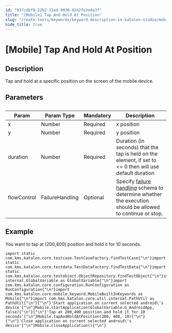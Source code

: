 ```yaml
---
id: "937cdbf0-22b2-11ed-9930-0242fe3e4a3f"
title: "[Mobile] Tap And Hold At Position"
slug: "create-tests/keywords/keyword-description-in-katalon-studio/mobile-keywords/mobile-tap-and-hold-at-position"
hide_title: true
---
```


# <a id="id_0" class="anchor_top_offset"/><a id="ariaid-title1" class="anchor_top_offset"/>[Mobile] Tap And Hold At Position


## <a id="id_0__id_1" class="anchor_top_offset"/>Description

              
<p xmlns="http://www.w3.org/1999/xhtml" className="p">Tap and hold at a specific position on the screen of the mobile   device.</p> 
      

## <a id="id_0__id_2" class="anchor_top_offset"/>Parameters

              
<table xmlns="http://www.w3.org/1999/xhtml" className="table anchor_top_offset" id="id_0__665c8f7c-fc8b-4be1-90eb-4dbc461f87a5"><caption /><thead className="thead"><tr className><th className="entry anchor_top_offset" id="id_0__665c8f7c-fc8b-4be1-90eb-4dbc461f87a5__entry__1">Param</th><th className="entry anchor_top_offset" id="id_0__665c8f7c-fc8b-4be1-90eb-4dbc461f87a5__entry__2">Param Type</th><th className="entry anchor_top_offset" id="id_0__665c8f7c-fc8b-4be1-90eb-4dbc461f87a5__entry__3">Mandatory</th><th className="entry anchor_top_offset" id="id_0__665c8f7c-fc8b-4be1-90eb-4dbc461f87a5__entry__4">Description</th></tr></thead><tbody className="tbody"><tr className><td className="entry" headers="id_0__665c8f7c-fc8b-4be1-90eb-4dbc461f87a5__entry__1 id_0__665c8f7c-fc8b-4be1-90eb-4dbc461f87a5__entry__2 id_0__665c8f7c-fc8b-4be1-90eb-4dbc461f87a5__entry__3 id_0__665c8f7c-fc8b-4be1-90eb-4dbc461f87a5__entry__4 ">x</td><td className="entry" headers="id_0__665c8f7c-fc8b-4be1-90eb-4dbc461f87a5__entry__1 id_0__665c8f7c-fc8b-4be1-90eb-4dbc461f87a5__entry__2 id_0__665c8f7c-fc8b-4be1-90eb-4dbc461f87a5__entry__3 id_0__665c8f7c-fc8b-4be1-90eb-4dbc461f87a5__entry__4 ">Number</td><td className="entry" headers="id_0__665c8f7c-fc8b-4be1-90eb-4dbc461f87a5__entry__1 id_0__665c8f7c-fc8b-4be1-90eb-4dbc461f87a5__entry__2 id_0__665c8f7c-fc8b-4be1-90eb-4dbc461f87a5__entry__3 id_0__665c8f7c-fc8b-4be1-90eb-4dbc461f87a5__entry__4 ">Required</td><td className="entry" headers="id_0__665c8f7c-fc8b-4be1-90eb-4dbc461f87a5__entry__1 id_0__665c8f7c-fc8b-4be1-90eb-4dbc461f87a5__entry__2 id_0__665c8f7c-fc8b-4be1-90eb-4dbc461f87a5__entry__3 id_0__665c8f7c-fc8b-4be1-90eb-4dbc461f87a5__entry__4 ">x position</td></tr><tr className><td className="entry" headers="id_0__665c8f7c-fc8b-4be1-90eb-4dbc461f87a5__entry__1 id_0__665c8f7c-fc8b-4be1-90eb-4dbc461f87a5__entry__2 id_0__665c8f7c-fc8b-4be1-90eb-4dbc461f87a5__entry__3 id_0__665c8f7c-fc8b-4be1-90eb-4dbc461f87a5__entry__4 ">y</td><td className="entry" headers="id_0__665c8f7c-fc8b-4be1-90eb-4dbc461f87a5__entry__1 id_0__665c8f7c-fc8b-4be1-90eb-4dbc461f87a5__entry__2 id_0__665c8f7c-fc8b-4be1-90eb-4dbc461f87a5__entry__3 id_0__665c8f7c-fc8b-4be1-90eb-4dbc461f87a5__entry__4 ">Number</td><td className="entry" headers="id_0__665c8f7c-fc8b-4be1-90eb-4dbc461f87a5__entry__1 id_0__665c8f7c-fc8b-4be1-90eb-4dbc461f87a5__entry__2 id_0__665c8f7c-fc8b-4be1-90eb-4dbc461f87a5__entry__3 id_0__665c8f7c-fc8b-4be1-90eb-4dbc461f87a5__entry__4 ">Required</td><td className="entry" headers="id_0__665c8f7c-fc8b-4be1-90eb-4dbc461f87a5__entry__1 id_0__665c8f7c-fc8b-4be1-90eb-4dbc461f87a5__entry__2 id_0__665c8f7c-fc8b-4be1-90eb-4dbc461f87a5__entry__3 id_0__665c8f7c-fc8b-4be1-90eb-4dbc461f87a5__entry__4 ">y position</td></tr><tr className><td className="entry" headers="id_0__665c8f7c-fc8b-4be1-90eb-4dbc461f87a5__entry__1 id_0__665c8f7c-fc8b-4be1-90eb-4dbc461f87a5__entry__2 id_0__665c8f7c-fc8b-4be1-90eb-4dbc461f87a5__entry__3 id_0__665c8f7c-fc8b-4be1-90eb-4dbc461f87a5__entry__4 ">duration</td><td className="entry" headers="id_0__665c8f7c-fc8b-4be1-90eb-4dbc461f87a5__entry__1 id_0__665c8f7c-fc8b-4be1-90eb-4dbc461f87a5__entry__2 id_0__665c8f7c-fc8b-4be1-90eb-4dbc461f87a5__entry__3 id_0__665c8f7c-fc8b-4be1-90eb-4dbc461f87a5__entry__4 ">Number</td><td className="entry" headers="id_0__665c8f7c-fc8b-4be1-90eb-4dbc461f87a5__entry__1 id_0__665c8f7c-fc8b-4be1-90eb-4dbc461f87a5__entry__2 id_0__665c8f7c-fc8b-4be1-90eb-4dbc461f87a5__entry__3 id_0__665c8f7c-fc8b-4be1-90eb-4dbc461f87a5__entry__4 ">Required</td><td className="entry" headers="id_0__665c8f7c-fc8b-4be1-90eb-4dbc461f87a5__entry__1 id_0__665c8f7c-fc8b-4be1-90eb-4dbc461f87a5__entry__2 id_0__665c8f7c-fc8b-4be1-90eb-4dbc461f87a5__entry__3 id_0__665c8f7c-fc8b-4be1-90eb-4dbc461f87a5__entry__4 ">Duration (in seconds) that the tap is held on         the element, if set to &lt;= 0 then will use default         duration</td></tr><tr className><td className="entry" headers="id_0__665c8f7c-fc8b-4be1-90eb-4dbc461f87a5__entry__1 id_0__665c8f7c-fc8b-4be1-90eb-4dbc461f87a5__entry__2 id_0__665c8f7c-fc8b-4be1-90eb-4dbc461f87a5__entry__3 id_0__665c8f7c-fc8b-4be1-90eb-4dbc461f87a5__entry__4 ">flowControl</td><td className="entry" headers="id_0__665c8f7c-fc8b-4be1-90eb-4dbc461f87a5__entry__1 id_0__665c8f7c-fc8b-4be1-90eb-4dbc461f87a5__entry__2 id_0__665c8f7c-fc8b-4be1-90eb-4dbc461f87a5__entry__3 id_0__665c8f7c-fc8b-4be1-90eb-4dbc461f87a5__entry__4 ">FailureHandling</td><td className="entry" headers="id_0__665c8f7c-fc8b-4be1-90eb-4dbc461f87a5__entry__1 id_0__665c8f7c-fc8b-4be1-90eb-4dbc461f87a5__entry__2 id_0__665c8f7c-fc8b-4be1-90eb-4dbc461f87a5__entry__3 id_0__665c8f7c-fc8b-4be1-90eb-4dbc461f87a5__entry__4 ">Optional</td><td className="entry" headers="id_0__665c8f7c-fc8b-4be1-90eb-4dbc461f87a5__entry__1 id_0__665c8f7c-fc8b-4be1-90eb-4dbc461f87a5__entry__2 id_0__665c8f7c-fc8b-4be1-90eb-4dbc461f87a5__entry__3 id_0__665c8f7c-fc8b-4be1-90eb-4dbc461f87a5__entry__4 ">Specify <a className="xref" href="/docs/maintain/configure-failure-handling-settings-in-katalon-studio">failure handling</a> schema to         determine whether the execution should be allowed to continue or         stop.</td></tr></tbody></table> 
      

## <a id="id_0__id_3" class="anchor_top_offset"/>Example 

              
<p xmlns="http://www.w3.org/1999/xhtml" className="p">You want to tap at (200,400) position and hold it for   10 seconds.</p> 
              
<pre xmlns="http://www.w3.org/1999/xhtml" className="pre codeblock"><code>import static com.kms.katalon.core.testcase.TestCaseFactory.findTestCase{"\n"}import static com.kms.katalon.core.testdata.TestDataFactory.findTestData{"\n"}import static com.kms.katalon.core.testobject.ObjectRepository.findTestObject{"\n"}import internal.GlobalVariable as GlobalVariable{"\n"}import com.kms.katalon.core.configuration.RunConfiguration as RunConfiguration{"\n"}import com.kms.katalon.core.mobile.keyword.MobileBuiltInKeywords as Mobile{"\n"}import com.kms.katalon.core.util.internal.PathUtil as PathUtil{"\n"}{"\n"}'Start application on current selected android\'s device'{"\n"}Mobile.startApplication(GlobalVariable.G_AndroidApp, false){"\n"}{"\n"}'Tap at 200,400 position and hold it for 10 seconds'{"\n"}Mobile.tapAndHoldAtPosition(200, 400, 10){"\n"}{"\n"}'Close application on current selected android\'s device'{"\n"}Mobile.closeApplication(){"\n"}</code></pre> 
            
